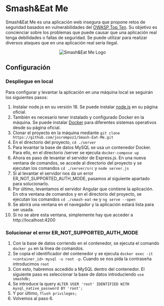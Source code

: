 # Smash&Eat Me
Smash&Eat Me es una aplicación web insegura que propone retos de seguridad basados en vulnerabilidades del [OWASP Top Ten](https://owasp.org/www-project-top-ten/#). Su objetivo es concienciar sobre los problemas que puede causar que una aplicación real tenga debilidades o fallas de seguridad. Se puede utilizar para realizar diversos ataques que en una aplicación real sería ilegal.

<p align="center">
  <img src="https://i.ibb.co/nCBJTHS/logo-sin-fondo.png" alt="Smash&Eat Me Logo">
</p>

## Configuración
### Despliegue en local
Para configurar y levantar la aplicación en una máquina local se seguirán los siguientes pasos:
1. Instalar node.js en su versión 18. Se puede instalar [node.js](http://nodejs.org) en su página oficial.
2. También es necesario tener instalado y configurado Docker en la máquina. Se puede instalar [Docker](https://docs.docker.com/engine/install/) para diferentes sistemas operativos desde su página oficial.
3. Clonar el proyecto en la máquina mediante ```git clone https://github.com/josrompoz1/Smash-Eat-Me.git```
4. En el directorio del proyecto, ```cd ./server```
5. Para levantar la base de datos MySQL se usa un contenedor Docker. Para ello, en el directorio /server se ejecuta ```docker-compose up ```
6. Ahora es paso de levantar el servidor de Express.js. En una nueva ventana de comandos, se accede al directorio del proyecto y se ejecutan los comandos ```cd ./server/src``` y ```node server.js```
7. Si al levantar el servidor nos da un error ER_NOT_SUPPORTED_AUTH_MODE, pasamos al siguiente apartado para solucionarlo.
8. Por último, levantamos el servidor Angular que contiene la aplicación. En otra ventana de comandos y en el directorio del proyecto, se ejecutan los comandos ```cd ./smash-eat-me``` y ```ng serve --open```
9. Se abrirá una ventana en el navegador y la aplicación estará lista para ser usada.
10. Si no se abre esta ventana, simplemente hay que acceder a http://localhost:4200

### Solucionar el error ER_NOT_SUPPORTED_AUTH_MODE
1. Con la base de datos corriendo en el contenedor, se ejecuta el comando ```docker ps``` en la línea de comandos.
2. Se copia el identificador del contenedor y se ejecuta ```docker exec -it <container_id> mysql -u root -p```. Cuando se nos pida la contraseña introducimos ```root```
3. Con esto, habremos accedido a MySQL dentro del contenedor. El siguiente paso es seleccionar la base de datos introduciendo ```use smashdb;```
4. Se introduce la query ```ALTER USER 'root' IDENTIFIED WITH mysql_native_password BY 'root';```
5. Y por último, ```flush privileges;```
6. Volvemos al paso 6.
